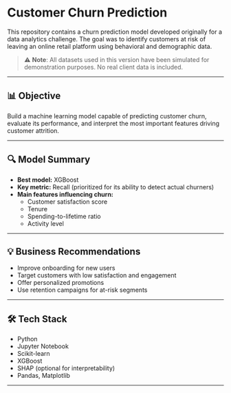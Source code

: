 # Customer Churn Prediction

This repository contains a churn prediction model developed originally for a data analytics challenge. The goal was to identify customers at risk of leaving an online retail platform using behavioral and demographic data.

> ⚠️ **Note**: All datasets used in this version have been simulated for demonstration purposes. No real client data is included.

---

## 📊 Objective

Build a machine learning model capable of predicting customer churn, evaluate its performance, and interpret the most important features driving customer attrition.

---

## 🔍 Model Summary

- **Best model:** XGBoost  
- **Key metric:** Recall (prioritized for its ability to detect actual churners)
- **Main features influencing churn:**
  - Customer satisfaction score
  - Tenure
  - Spending-to-lifetime ratio
  - Activity level

---

## 💡 Business Recommendations

- Improve onboarding for new users
- Target customers with low satisfaction and engagement
- Offer personalized promotions
- Use retention campaigns for at-risk segments

---

## 🛠️ Tech Stack

- Python
- Jupyter Notebook
- Scikit-learn
- XGBoost
- SHAP (optional for interpretability)
- Pandas, Matplotlib

---
